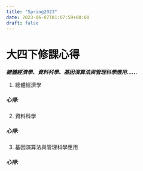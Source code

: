 ```yaml
---
title: "Spring2023"
date: 2023-06-07T01:07:59+08:00
draft: false
---
```


大四下修課心得
===
***總體經濟學、資料科學、基因演算法與管理科學應用......***

1. 總體經濟學
##### 心得:

2. 資料科學
##### 心得:
3. 基因演算法與管理科學應用
##### 心得: